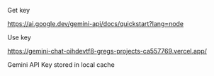 
Get key

https://ai.google.dev/gemini-api/docs/quickstart?lang=node

Use key

https://gemini-chat-oihdevtf8-gregs-projects-ca557769.vercel.app/

Gemini API Key stored in local cache
